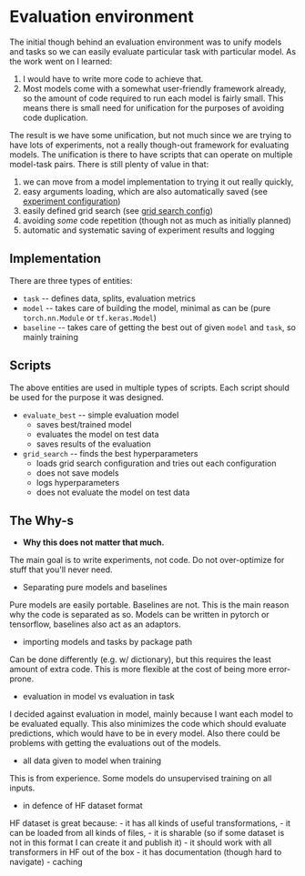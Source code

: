 [experiment_config]: experiment_config.md

# Evaluation environment

The initial though behind an evaluation environment was to unify models and
tasks so we can easily evaluate particular task with particular model. As the
work went on I learned:

1. I would have to write more code to achieve that.
2. Most models come with a somewhat user-friendly framework already, so the
   amount of code required to run each model is fairly small. This means there
   is small need for unification for the purposes of avoiding code duplication.

The result is we have some unification, but not much since we are trying to have
lots of experiments, not a really though-out framework for evaluating models.
The unification is there to have scripts that can operate on multiple model-task
pairs. There is still plenty of value in that:

1. we can move from a model implementation to trying it out really quickly,
2. easy arguments loading, which are also automatically saved (see [experiment
   configuration][experiment_config])
3. easily defined grid search (see [grid search config][experiment_config])
4. avoiding *some* code repetition (though not as much as initially planned)
5. automatic and systematic saving of experiment results and logging

## Implementation

There are three types of entities:

- `task` -- defines data, splits, evaluation metrics
- `model` -- takes care of building the model, minimal as can be (pure
  `torch.nn.Module` or `tf.keras.Model`)
- `baseline` -- takes care of getting the best out of given `model` and `task`,
  so mainly training

## Scripts

The above entities are used in multiple types of scripts. Each script should be
used for the purpose it was designed.

- `evaluate_best` -- simple evaluation model
    - saves best/trained model
    - evaluates the model on test data
    - saves results of the evaluation
- `grid_search` -- finds the best hyperparameters
    - loads grid search configuration and tries out each configuration
    - does not save models
    - logs hyperparameters
    - does not evaluate the model on test data


## The Why-s

- **Why this does not matter that much.**

The main goal is to write experiments, not code. Do not over-optimize for stuff
that you'll never need.

- Separating pure models and baselines

Pure models are easily portable. Baselines are not. This is the main reason why
the code is separated as so. Models can be written in pytorch or tensorflow,
baselines also act as an adaptors.

- importing models and tasks by package path

Can be done differently (e.g. w/ dictionary), but this requires the least amount
of extra code. This is more flexible at the cost of being more error-prone.

- evaluation in model vs evaluation in task

I decided against evaluation in model, mainly because I want each model to be
evaluated equally. This also minimizes the code which should evaluate
predictions, which would have to be in every model. Also there could be problems
with getting the evaluations out of the models.

- all data given to model when training

This is from experience. Some models do unsupervised training on all inputs.

- in defence of HF dataset format

HF dataset is great because:
    - it has all kinds of useful transformations,
    - it can be loaded from all kinds of files,
    - it is sharable (so if some dataset is not in this format I can create it and
    publish it)
    - it should work with all transformers in HF out of the box
    - it has documentation (though hard to navigate)
    - caching
